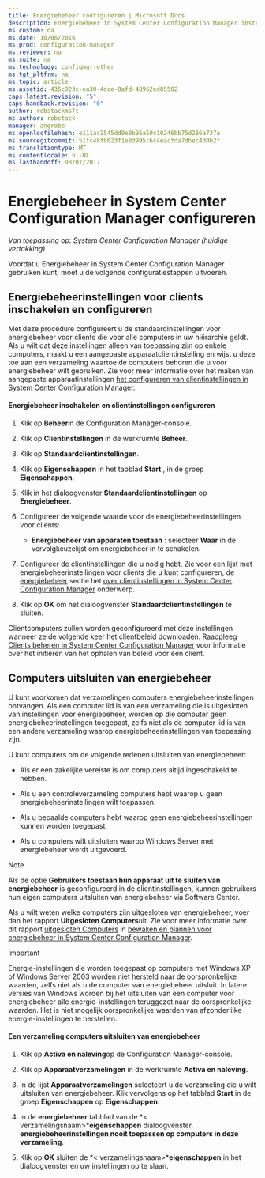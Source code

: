 ```yaml
---
title: Energiebeheer configureren | Microsoft Docs
description: Energiebeheer in System Center Configuration Manager instellen.
ms.custom: na
ms.date: 10/06/2016
ms.prod: configuration-manager
ms.reviewer: na
ms.suite: na
ms.technology: configmgr-other
ms.tgt_pltfrm: na
ms.topic: article
ms.assetid: 435c923c-ea30-4dce-8afd-48962ed85502
caps.latest.revision: "5"
caps.handback.revision: "0"
author: robstackmsft
ms.author: robstack
manager: angrobe
ms.openlocfilehash: e111ac2545dd9e0b96a50c10246bb75d286a737a
ms.sourcegitcommit: 51fc48fb023f1e8d995c6c4eacfda7dbec4d0b2f
ms.translationtype: MT
ms.contentlocale: nl-NL
ms.lasthandoff: 08/07/2017
---
```

# <a name="configuring-power-management-in-system-center-configuration-manager"></a>Energiebeheer in System Center Configuration Manager configureren

*Van toepassing op: System Center Configuration Manager (huidige vertakking)*

Voordat u Energiebeheer in System Center Configuration Manager gebruiken kunt, moet u de volgende configuratiestappen uitvoeren.  

## <a name="enable-and-configure-power-management-client-settings"></a>Energiebeheerinstellingen voor clients inschakelen en configureren  
 Met deze procedure configureert u de standaardinstellingen voor energiebeheer voor clients die voor alle computers in uw hiërarchie geldt. Als u wilt dat deze instellingen alleen van toepassing zijn op enkele computers, maakt u een aangepaste apparaatclientinstelling en wijst u deze toe aan een verzameling waartoe de computers behoren die u voor energiebeheer wilt gebruiken. Zie voor meer informatie over het maken van aangepaste apparaatinstellingen [het configureren van clientinstellingen in System Center Configuration Manager](../../../../core/clients/deploy/configure-client-settings.md).  

#### <a name="to-enable-power-management-and-configure-client-settings"></a>Energiebeheer inschakelen en clientinstellingen configureren  

1.  Klik op **Beheer**in de Configuration Manager-console.  

2.  Klik op **Clientinstellingen** in de werkruimte **Beheer**.  

3.  Klik op **Standaardclientinstellingen**.  

4.  Klik op **Eigenschappen** in het tabblad **Start** , in de groep **Eigenschappen**.  

5.  Klik in het dialoogvenster **Standaardclientinstellingen** op **Energiebeheer**.  

6.  Configureer de volgende waarde voor de energiebeheerinstellingen voor clients:  

    -   **Energiebeheer van apparaten toestaan** : selecteer **Waar** in de vervolgkeuzelijst om energiebeheer in te schakelen.  

7.  Configureer de clientinstellingen die u nodig hebt. Zie voor een lijst met energiebeheerinstellingen voor clients die u kunt configureren, de [energiebeheer](../../../../core/clients/deploy/about-client-settings.md#power-management) sectie het [over clientinstellingen in System Center Configuration Manager](../../../../core/clients/deploy/about-client-settings.md) onderwerp.  

8.  Klik op **OK** om het dialoogvenster **Standaardclientinstellingen** te sluiten.  

 Clientcomputers zullen worden geconfigureerd met deze instellingen wanneer ze de volgende keer het clientbeleid downloaden. Raadpleeg [Clients beheren in System Center Configuration Manager](../../../../core/clients/manage/manage-clients.md) voor informatie over het initiëren van het ophalen van beleid voor één client.  

## <a name="exclude-computers-from-power-management"></a>Computers uitsluiten van energiebeheer  
 U kunt voorkomen dat verzamelingen computers energiebeheerinstellingen ontvangen. Als een computer lid is van een verzameling die is uitgesloten van instellingen voor energiebeheer, worden op die computer geen energiebeheerinstellingen toegepast, zelfs niet als de computer lid is van een andere verzameling waarop energiebeheerinstellingen van toepassing zijn.  

 U kunt computers om de volgende redenen uitsluiten van energiebeheer:  

-   Als er een zakelijke vereiste is om computers altijd ingeschakeld te hebben.  

-   Als u een controleverzameling computers hebt waarop u geen energiebeheerinstellingen wilt toepassen.  

-   Als u bepaalde computers hebt waarop geen energiebeheerinstellingen kunnen worden toegepast.  

-   Als u computers wilt uitsluiten waarop Windows Server met energiebeheer wordt uitgevoerd.  

> [!NOTE]  
>  Als de optie **Gebruikers toestaan hun apparaat uit te sluiten van energiebeheer** is geconfigureerd in de clientinstellingen, kunnen gebruikers hun eigen computers uitsluiten van energiebeheer via Software Center.  

 Als u wilt weten welke computers zijn uitgesloten van energiebeheer, voer dan het rapport **Uitgesloten Computers**uit. Zie voor meer informatie over dit rapport [uitgesloten Computers](../../../../core/clients/manage/power/monitor-and-plan-for-power-management.md#BKMK_Excluded) in [bewaken en plannen voor energiebeheer in System Center Configuration Manager](../../../../core/clients/manage/power/monitor-and-plan-for-power-management.md).  

> [!IMPORTANT]  
>  Energie-instellingen die worden toegepast op computers met Windows XP of Windows Server 2003 worden niet hersteld naar de oorspronkelijke waarden, zelfs niet als u de computer van energiebeheer uitsluit. In latere versies van Windows worden bij het uitsluiten van een computer voor energiebeheer alle energie-instellingen teruggezet naar de oorspronkelijke waarden. Het is niet mogelijk oorspronkelijke waarden van afzonderlijke energie-instellingen te herstellen.  

#### <a name="to-exclude-a-collection-of-computers-from-power-management"></a>Een verzameling computers uitsluiten van energiebeheer  

1.  Klik op **Activa en naleving**op de Configuration Manager-console.  

2.  Klik op **Apparaatverzamelingen** in de werkruimte **Activa en naleving**.  

3.  In de lijst **Apparaatverzamelingen** selecteert u de verzameling die u wilt uitsluiten van energiebeheer. Klik vervolgens op het tabblad **Start** in de groep **Eigenschappen** op **Eigenschappen**.  

4.  In de **energiebeheer** tabblad van de *< verzamelingsnaam\>***eigenschappen** dialoogvenster, **energiebeheerinstellingen nooit toepassen op computers in deze verzameling**.  

5.  Klik op **OK** sluiten de *< verzamelingsnaam\>***eigenschappen** in het dialoogvenster en uw instellingen op te slaan.  
